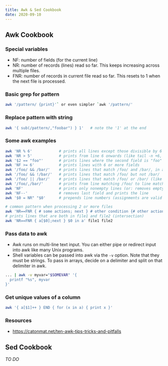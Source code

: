 ```yaml
---
title: Awk & Sed Cookbook
date: 2020-09-10
---
```


## Awk Cookbook

### Special variables

- NF: number of fields (for the current line)
- NR: number of records (lines) read so far. This keeps increasing across multiple files.
- FNR: number of records in current file read so far. This resets to 1 when the next file is processed.

### Basic grep for pattern

```bash
awk '/pattern/ {print}'` or even simpler `awk '/pattern/'
```

### Replace pattern with string

```bash
awk '{ sub(/pattern/,"foobar") } 1'   # note the '1' at the end
```

### Some awk examples

```bash
awk 'NR % 6'            # prints all lines except those divisible by 6
awk 'NR > 5'            # prints from line 6 onwards (like tail -n +6, or sed '1,5d')
awk '$2 == "foo"'       # prints lines where the second field is "foo"
awk 'NF >= 6'           # prints lines with 6 or more fields
awk '/foo/ && /bar/'    # prints lines that match /foo/ and /bar/, in any order
awk '/foo/ && !/bar/'   # prints lines that match /foo/ but not /bar/
awk '/foo/ || /bar/'    # prints lines that match /foo/ or /bar/ (like grep -e 'foo' -e 'bar')
awk '/foo/,/bar/'       # prints from line matching /foo/ to line matching /bar/, inclusive
awk 'NF'                # prints only nonempty lines (or: removes empty lines, where NF==0)
awk 'NF--'              # removes last field and prints the line
awk '$0 = NR" "$0'      # prepends line numbers (assignments are valid in conditions)

# common pattern when processing 2 or more files
awk 'NR==FNR { # some actions; next } # other condition {# other actions}' file1 file2
# prints lines that are both in file1 and file2 (intersection)
awk 'NR==FNR { a[$0];next } $0 in a' file1 file2
```

### Pass data to awk

- Awk runs on multi-line text input. You can either pipe or redirect input into awk like many Unix programs.
- Shell variables can be passed into awk via the `-v` option. Note that they must be strings. To pass in arrays, decide on a delimiter and split on that delimiter in awk.

```bash
... | awk -v myvar="$SOMEVAR" '{
  printf "%s", myvar
}'
```

### Get unique values of a column

```bash
awk '{ a[$1]++ } END { for (x in a) { print x }'
```

### Resources

- https://catonmat.net/ten-awk-tips-tricks-and-pitfalls


## Sed Cookbook

_TO DO_
